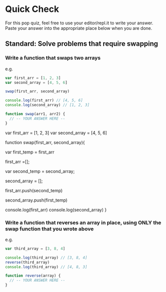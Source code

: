 # Quick Check

For this pop quiz, feel free to use your editor/repl.it to write your answer.
Paste your answer into the appropriate place below when you are done.

## Standard: Solve problems that require swapping

### Write a function that swaps two arrays

e.g.
```js
var first_arr = [1, 2, 3]
var second_array = [4, 5, 6]

swap(first_arr, second_array)

console.log(first_arr) // [4, 5, 6]
console.log(second_array) // [1, 2, 3]
```

```js
function swap(arr1, arr2) {
  // -- YOUR ANSWER HERE --
}
```
var first_arr = [1, 2, 3]
var second_array = [4, 5, 6]

function swap(first_arr, second_array){
  
  var first_temp = first_arr
  
  first_arr =[];
  
  var second_temp = second_array;
  
  second_array = [];
  
  first_arr.push(second_temp)
  
  second_array.push(first_temp)
  
  console.log(first_arr)
  console.log(second_array)
}


### Write a function that reverses an array in place, using ONLY the swap function that you wrote above

e.g.
```js
var third_array = [3, 8, 4]

console.log(third_array) // [3, 8, 4]
reverse(third_array)
console.log(third_array) // [4, 8, 3]
```

```js
function reverse(array) {
  // -- YOUR ANSWER HERE --
}
```
